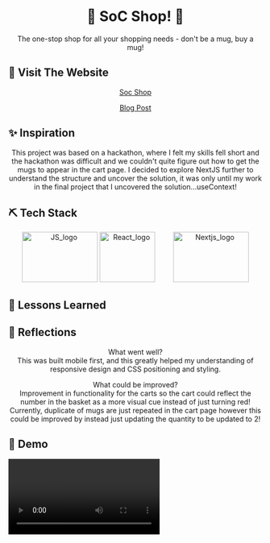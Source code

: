 <h1 align="center"> 
  🛒 SoC Shop! 🛒
</h1>

<p align="center">  
The one-stop shop for all your shopping needs - don't be a mug, buy a mug!
</p>

## 🏁 Visit The Website

<p align="center">
<a href="">Soc Shop</a>
</p>

<p align="center">
<a href="">Blog Post</a>
</p>

## ✨ Inspiration

<p align="center">
This project was based on a hackathon, where I felt my skills fell short and the hackathon was difficult and we couldn't quite figure out how to get the mugs to appear in the cart page. I decided to explore NextJS further to understand the structure and uncover the solution, it was only until my work in the final project that I uncovered the solution...useContext!
</p>

## ⛏️ Tech Stack

<section align="center">
<a href="https://www.javascript.com/"><img src="https://github.com/chisfy/SoC-Shop/assets/137444313/e2ecd003-b9d2-49ea-9471-8d53585476c0)" alt="JS_logo" height="100" width="150"/></a>
<a href="https://react.dev/"><img src="https://github.com/chisfy/SoC-Shop/assets/137444313/3931383a-9636-4eae-b0bd-ba58b0517597" alt="React_logo" height="100" width="110"/></a>
&nbsp;&nbsp;&nbsp;
&nbsp;&nbsp;&nbsp;
<a href="https://nextjs.org/"><img src="https://github.com/chisfy/SoC-Shop/assets/137444313/c70b1c1c-8ed7-47aa-bc8c-cfc6969b6629" alt="Nextjs_logo" height="100" width="150"/></a>
</section>

## 🏫 Lessons Learned

<p align="center">
</p>
<p align="center">
</p>
<p align="center">
</p>

## 💭 Reflections
<p align="center">
What went well? <br>
This was built mobile first, and this greatly helped my understanding of responsive design and CSS positioning and styling.
</p>

<p align="center">
What could be improved? <br>
Improvement in functionality for the carts so the cart could reflect the number in the basket as a more visual cue instead of just turning red!
Currently, duplicate of mugs are just repeated in the cart page however this could be improved by instead just updating the quantity to be updated to 2!
</p>

## 🎥 Demo

<video align="center" src=""/>
